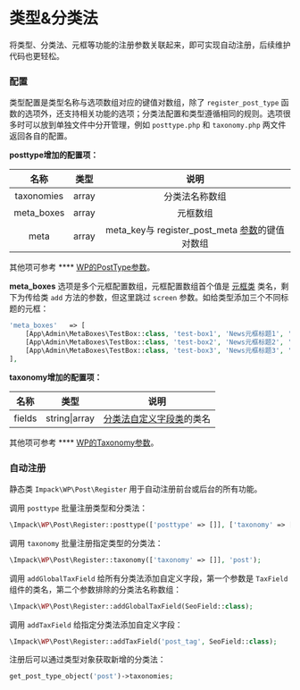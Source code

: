 # 类型&分类法

将类型、分类法、元框等功能的注册参数关联起来，即可实现自动注册，后续维护代码也更轻松。

### 配置

类型配置是类型名称与选项数组对应的键值对数组，除了 `register_post_type` 函数的选项外，还支持相关功能的选项；分类法配置和类型遵循相同的规则。选项很多时可以放到单独文件中分开管理，例如 `posttype.php` 和 `taxonomy.php` 两文件返回各自的配置。

**posttype增加的配置项：**

|      名称     |   类型  |                                      说明                                     |
| :---------: | :---: | :-------------------------------------------------------------------------: |
|  taxonomies | array |                                   分类法名称数组                                   |
| meta\_boxes | array |                                     元框数组                                    |
|     meta    | array | meta\_key与 register\_post\_meta [参数](../can-kao/meta-can-shu.md#meta)的键值对数组 |

其他项可参考 \*\*\*\* [WP的PostType参数](../can-kao/zhu-ce-de-can-shu.md#zhu-ce-can-shu)。

**meta\_boxes** 选项是多个元框配置数组，元框配置数组首个值是 [元框类](metabox.md) 类名，剩下为传给类 `add` 方法的参数，但这里跳过 `screen` 参数。如给类型添加三个不同标题的元框：

```php
'meta_boxes'   => [
    [App\Admin\MetaBoxes\TestBox::class, 'test-box1', 'News元框标题1', 'side'],
    [App\Admin\MetaBoxes\TestBox::class, 'test-box2', 'News元框标题2', 'side'],
    [App\Admin\MetaBoxes\TestBox::class, 'test-box3', 'News元框标题3', 'side'],
],
```

**taxonomy增加的配置项：**

|   名称   |       类型      |              说明             |
| :----: | :-----------: | :-------------------------: |
| fields | string\|array | [分类法自定义字段类](taxfield.md)的类名 |

其他项可参考 \*\*\*\* [WP的Taxonomy参数](../can-kao/taxonomy-can-shu.md#zhu-ce-can-shu)。

### 自动注册

静态类 `Impack\WP\Post\Register` 用于自动注册前台或后台的所有功能。

调用 `posttype` 批量注册类型和分类法：

```php
\Impack\WP\Post\Register::posttype(['posttype' => []], ['taxonomy' => []]);
```

调用 `taxonomy` 批量注册指定类型的分类法：

```php
\Impack\WP\Post\Register::taxonomy(['taxonomy' => []], 'post');
```

调用 `addGlobalTaxField` 给所有分类法添加自定义字段，第一个参数是 `TaxField` 组件的类名，第二个参数排除的分类法名称数组：

```php
\Impack\WP\Post\Register::addGlobalTaxField(SeoField::class);
```

调用 `addTaxField` 给指定分类法添加自定义字段：

```php
\Impack\WP\Post\Register::addTaxField('post_tag', SeoField::class);
```

注册后可以通过类型对象获取新增的分类法：

```php
get_post_type_object('post')->taxonomies;
```

